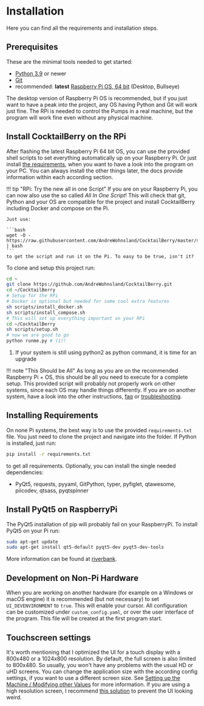 # Installation

Here you can find all the requirements and installation steps.

## Prerequisites

These are the minimal tools needed to get started:

- [Python 3.9](https://www.python.org/downloads/) or newer
- [Git](https://git-scm.com/downloads)
- recommended: **latest** [Raspberry Pi OS, 64 bit](https://www.raspberrypi.com/software/) (Desktop, Bullseye)

The desktop version of Raspberry Pi OS is recommended, but if you just want to have a peak into the project, any OS having Python and Git will work just fine.
The RPi is needed to control the Pumps in a real machine, but the program will work fine even without any physical machine.

## Install CocktailBerry on the RPi

After flashing the latest Raspberry Pi 64 bit OS, you can use the provided shell scripts to set everything automatically up on your Raspberry Pi.
Or just install [the requirements](#installing-requirements), when you want to have a look into the program on your PC.
You can always install the other things later, the docs provide information within each according section.

!!! tip "RPi: Try the new all in one Script"
    If you are on your Raspberry Pi, you can now also use the so called *All In One Script*!
    This will check that git, Python and your OS are compatible for the project and install CocktailBerry including Docker and compose on the Pi.
    
    Just use:

    ```bash
    wget -O - https://raw.githubusercontent.com/AndreWohnsland/CocktailBerry/master/scripts/all_in_one.sh | bash
    ```
    to get the script and run it on the Pi. To easy to be true, isn't it?

To clone and setup this project run:

```bash
cd ~
git clone https://github.com/AndreWohnsland/CocktailBerry.git
cd ~/CocktailBerry
# Setup for the RPi
# Docker is optional but needed for some cool extra features
sh scripts/install_docker.sh
sh scripts/install_compose.sh
# This will set up everything important on your RPi
cd ~/CocktailBerry
sh scripts/setup.sh
# now we are good to go
python runme.py # (1)!
```

1. If your system is still using python2 as python command, it is time for an upgrade

!!! note "This Should be All"
    As long as you are on the recommended Raspberry Pi + OS, this should be all you need to execute for a complete setup.
    This provided script will probably not properly work on other systems, since each OS may handle things differently.
    If you are on another system, have a look into the other instructions, [faq](faq.md) or [troubleshooting](troubleshooting.md).

## Installing Requirements

On none Pi systems, the best way is to use the provided `requirements.txt` file.
You just need to clone the project and navigate into the folder.
If Python is installed, just run: 

```bash
pip install -r requirements.txt
```

to get all requirements.
Optionally, you can install the single needed dependencies:

- PyQt5, requests, pyyaml, GitPython, typer, pyfiglet, qtawesome, piicodev, qtsass, pyqtspinner

## Install PyQt5 on RaspberryPi

The PyQt5 installation of pip will probably fail on your RaspberryPi. To install PyQt5 on your Pi run:

```bash
sudo apt-get update
sudo apt-get install qt5-default pyqt5-dev pyqt5-dev-tools
```

More information can be found at [riverbank](https://riverbankcomputing.com/software/pyqt/intro).

## Development on Non-Pi Hardware

When you are working on another hardware (for example on a Windows or macOS engine) it is recommended (but not necessary) to set `UI_DEVENVIRONMENT` to `true`.
This will enable your cursor.
All configuration can be customized under `custom_config.yaml`, or over the user interface of the program.
This file will be created at the first program start.

## Touchscreen settings

It's worth mentioning that I optimized the UI for a touch display with a 800x480 or a 1024x800 resolution.
By default, the full screen is also limited to 800x480.
So usually, you won't have any problems with the usual HD or uHD screens.
You can change the application size with the according config settings, if you want to use a different screen size.
See [Setting up the Machine / Modifying other Values](setup.md#setting-up-the-machine-modifying-other-values) for more information.
If you are using a high resolution screen, I recommend [this solution](troubleshooting.md#using-a-high-resolution-screen) to prevent the UI looking weird.
